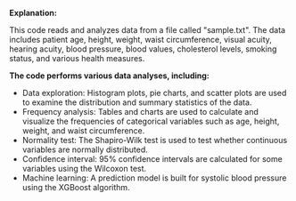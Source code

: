 **Explanation:**

This code reads and analyzes data from a file called "sample.txt". 
The data includes patient age, height, weight, waist circumference, visual acuity, hearing acuity, blood pressure, blood values, cholesterol levels, smoking status, 
and various health measures.

**The code performs various data analyses, including:**

* Data exploration: Histogram plots, pie charts, and scatter plots are used to examine the distribution and summary statistics of the data.
* Frequency analysis: Tables and charts are used to calculate and visualize the frequencies of categorical variables such as age, height, weight, and waist circumference.
* Normality test: The Shapiro-Wilk test is used to test whether continuous variables are normally distributed.
* Confidence interval: 95% confidence intervals are calculated for some variables using the Wilcoxon test.
* Machine learning: A prediction model is built for systolic blood pressure using the XGBoost algorithm.
